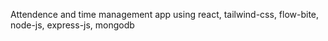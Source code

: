 Attendence and time management app using react, tailwind-css, flow-bite, node-js, express-js, mongodb